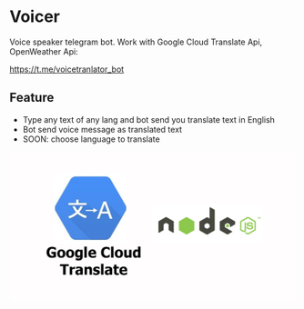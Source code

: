 # Voicer

Voice speaker telegram bot. Work with Google Cloud Translate Api, OpenWeather Api: 

https://t.me/voicetranlator_bot

## Feature

* Type any text of any lang and bot send you translate text in English
* Bot send voice message as translated text
* SOON: choose language to translate 

![README.jpg](README.jpg)


